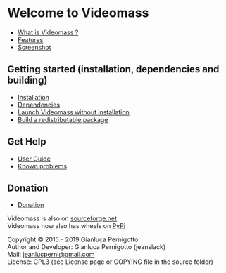# Welcome to Videomass

* [What is Videomass ?](about.md)
* [Features](features.md)
* [Screenshot](screenshot.md)

## Getting started (installation, dependencies and building)

* [Installation](installation.md)
* [Dependencies](dependencies.md)
* [Launch Videomass without installation](execute_sources.md)
* [Build a redistributable package](building_package.md)

## Get Help
* [User Guide](videomass_use.md)
* [Known problems](known_problems.md)

## Donation
* [Donation](donation.md)

Videomass is also on [sourceforge.net](https://sourceforge.net/projects/videomass2/)   
Videomass now also has wheels on [PyPi](https://pypi.org/project/videomass/)   

Copyright © 2015 - 2019 Gianluca Pernigotto   
Author and Developer: Gianluca Pernigotto (jeanslack)  
Mail: <jeanlucperni@gmail.com>   
License: GPL3 (see License page or COPYING file in the source folder)


